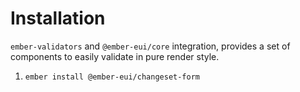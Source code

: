 # Installation

`ember-validators` and `@ember-eui/core` integration, provides a set of components to easily validate in pure render style.

1. `ember install @ember-eui/changeset-form`